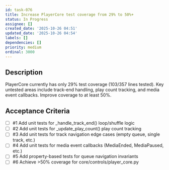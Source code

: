 ```yaml
---
id: task-076
title: Increase PlayerCore test coverage from 29% to 50%+
status: In Progress
assignee: []
created_date: '2025-10-26 04:51'
updated_date: '2025-10-26 04:54'
labels: []
dependencies: []
priority: medium
ordinal: 3000
---
```


## Description

PlayerCore currently has only 29% test coverage (103/357 lines tested). Key untested areas include track-end handling, play count tracking, and media event callbacks. Improve coverage to at least 50%.

## Acceptance Criteria
<!-- AC:BEGIN -->
- [ ] #1 Add unit tests for _handle_track_end() loop/shuffle logic
- [ ] #2 Add unit tests for _update_play_count() play count tracking
- [ ] #3 Add unit tests for track navigation edge cases (empty queue, single track, etc.)
- [ ] #4 Add unit tests for media event callbacks (MediaEnded, MediaPaused, etc.)
- [ ] #5 Add property-based tests for queue navigation invariants
- [ ] #6 Achieve >50% coverage for core/controls/player_core.py
<!-- AC:END -->
